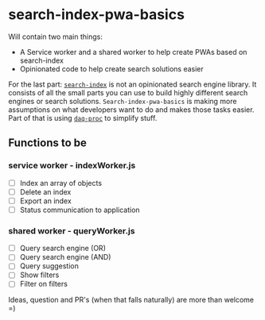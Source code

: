 # search-index-pwa-basics
Will contain two main things:
* A Service worker and a shared worker to help create PWAs based on search-index
* Opinionated code to help create search solutions easier

For the last part: [`search-index`](https://github.com/fergiemcdowall/search-index) is not an opinionated search engine library. It consists of all the small parts you can use to build highly different search engines or search solutions. `Search-index-pwa-basics` is making more assumptions on what developers want to do and makes those tasks easier. Part of that is using [`daq-proc`](https://github.com/eklem/daq-proc) to simplify stuff.

## Functions to be

### service worker - indexWorker.js
* [ ] Index an array of objects
* [ ] Delete an index
* [ ] Export an index
* [ ] Status communication to application

### shared worker - queryWorker.js
* [ ] Query search engine (OR)
* [ ] Query search engine (AND)
* [ ] Query suggestion
* [ ] Show filters
* [ ] Filter on filters

Ideas, question and PR's (when that falls naturally) are more than welcome =)
